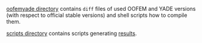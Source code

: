 [oofemyade directory](oofemyade) contains `diff` files of used OOFEM and YADE versions (with respect to official stable versions) and shell scripts how to compile them.

[scripts directory](scripts) contains scripts generating [results](../results).
